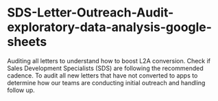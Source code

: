 # SDS-Letter-Outreach-Audit-exploratory-data-analysis-google-sheets
Auditing all letters to understand how to boost L2A conversion. Check if Sales Development Specialists (SDS) are following the recommended cadence. To audit all new letters that have not converted to apps to determine how our teams are conducting initial outreach and handling follow up.
